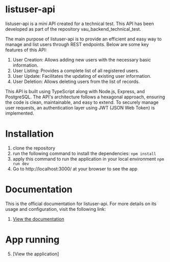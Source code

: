 # listuser-api

listuser-api is a mini API created for a technical test. This API has been developed as part of the repository vau_backend_technical_test.

The main purpose of listuser-api is to provide an efficient and easy way to manage and list users through REST endpoints. Below are some key features of this API:

1. User Creation: Allows adding new users with the necessary basic information.
2. User Listing: Provides a complete list of all registered users.
3. User Update: Facilitates the updating of existing user information.
4. User Deletion: Allows deleting users from the list of records.

This API is built using TypeScript along with Node.js, Express, and PostgreSQL. The API's architecture follows a hexagonal approach, ensuring the code is clean, maintainable, and easy to extend. To securely manage user requests, an authentication layer using JWT (JSON Web Token) is implemented.


# Installation
1. clone the repository
2. run the following command to install the dependencies: `npm install`
3. apply this command to run the application in your local environment `npm run dev`
4. Go to http://localhost:3000/ at your browser to see the app


# Documentation
This is the official documentation for listuser-api. For more details on its usage and configuration, visit the following link:
1. [View the documentation](https://aesthetic-squirrel-569165.netlify.app)


# App running
5. [View the application]
